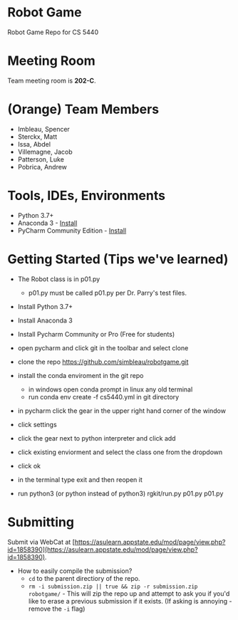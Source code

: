# Robot Game
Robot Game Repo for CS 5440

# Meeting Room
Team meeting room is **202-C**.

# (Orange) Team Members
 - Imbleau, Spencer
 - Sterckx, Matt
 - Issa, Abdel
 - Villemagne, Jacob
 - Patterson, Luke
 - Pobrica, Andrew

# Tools, IDEs, Environments
 - Python 3.7+
 - Anaconda 3 - [Install](https://docs.anaconda.com/anaconda/install/)
 - PyCharm Community Edition - [Install](https://www.jetbrains.com/pycharm/download/)

# Getting Started (Tips we've learned)
 - The Robot class is in p01.py 
   - p01.py must be called p01.py per Dr. Parry's test files.

 - Install Python 3.7+
 - Install Anaconda 3
 - Install Pycharm Community or Pro (Free for students)
 - open pycharm and click git in the toolbar and select clone
 - clone the repo https://github.com/simbleau/robotgame.git
 - install the conda enviroment in the git repo
   - in windows open conda prompt in linux any old terminal
   - run conda env create -f cs5440.yml in git directory
 - in pycharm click the gear in the upper right hand corner of the window 
 - click settings
 - click the gear next to python interpreter and click add
 - click existing enviorment and select the class one from the dropdown
 - click ok
 - in the terminal type exit and then reopen it
 - run  python3 (or python instead of python3) rgkit/run.py p01.py p01.py

# Submitting
Submit via WebCat at [https://asulearn.appstate.edu/mod/page/view.php?id=1858390](https://asulearn.appstate.edu/mod/page/view.php?id=1858390).
- How to easily compile the submission? 
  - `cd` to the parent directiory of the repo.
  - `rm -i submission.zip || true && zip -r submission.zip robotgame/` - This will zip the repo up and attempt to ask you if you'd like to erase a previous submission if it exists. (If asking is annoying - remove the `-i` flag)
